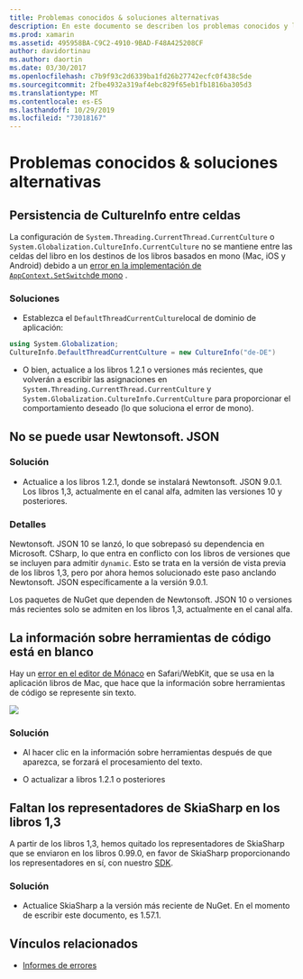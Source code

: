 ```yaml
---
title: Problemas conocidos & soluciones alternativas
description: En este documento se describen los problemas conocidos y las soluciones alternativas para Xamarin Workbooks. Se describen los problemas de CultureInfo, los problemas de JSON y mucho más.
ms.prod: xamarin
ms.assetid: 495958BA-C9C2-4910-9BAD-F48A425208CF
author: davidortinau
ms.author: daortin
ms.date: 03/30/2017
ms.openlocfilehash: c7b9f93c2d6339ba1fd26b27742ecfc0f438c5de
ms.sourcegitcommit: 2fbe4932a319af4ebc829f65eb1fb1816ba305d3
ms.translationtype: MT
ms.contentlocale: es-ES
ms.lasthandoff: 10/29/2019
ms.locfileid: "73018167"
---
```

# <a name="known-issues--workarounds"></a>Problemas conocidos & soluciones alternativas

## <a name="persistence-of-cultureinfo-across-cells"></a>Persistencia de CultureInfo entre celdas

La configuración de `System.Threading.CurrentThread.CurrentCulture` o `System.Globalization.CultureInfo.CurrentCulture` no se mantiene entre las celdas del libro en los destinos de los libros basados en mono (Mac, iOS y Android) debido a un [error en la implementación de `AppContext.SetSwitch`de mono][appcontext-bug] .

### <a name="workarounds"></a>Soluciones

- Establezca el `DefaultThreadCurrentCulture`local de dominio de aplicación:

```csharp
using System.Globalization;
CultureInfo.DefaultThreadCurrentCulture = new CultureInfo("de-DE")
```

- O bien, actualice a los libros 1.2.1 o versiones más recientes, que volverán a escribir las asignaciones en `System.Threading.CurrentThread.CurrentCulture` y `System.Globalization.CultureInfo.CurrentCulture` para proporcionar el comportamiento deseado (lo que soluciona el error de mono).

## <a name="unable-to-use-newtonsoftjson"></a>No se puede usar Newtonsoft. JSON

### <a name="workaround"></a>Solución

- Actualice a los libros 1.2.1, donde se instalará Newtonsoft. JSON 9.0.1.
  Los libros 1,3, actualmente en el canal alfa, admiten las versiones 10 y posteriores.

### <a name="details"></a>Detalles

Newtonsoft. JSON 10 se lanzó, lo que sobrepasó su dependencia en Microsoft. CSharp, lo que entra en conflicto con los libros de versiones que se incluyen para admitir `dynamic`. Esto se trata en la versión de vista previa de los libros 1,3, pero por ahora hemos solucionado este paso anclando Newtonsoft. JSON específicamente a la versión 9.0.1.

Los paquetes de NuGet que dependen de Newtonsoft. JSON 10 o versiones más recientes solo se admiten en los libros 1,3, actualmente en el canal alfa.

## <a name="code-tooltips-are-blank"></a>La información sobre herramientas de código está en blanco

Hay un [error en el editor de Mónaco][monaco-bug] en Safari/WebKit, que se usa en la aplicación libros de Mac, que hace que la información sobre herramientas de código se represente sin texto.

![](general-images/monaco-signature-help-bug.png)

### <a name="workaround"></a>Solución

- Al hacer clic en la información sobre herramientas después de que aparezca, se forzará el procesamiento del texto.

- O actualizar a libros 1.2.1 o posteriores

[appcontext-bug]: https://bugzilla.xamarin.com/show_bug.cgi?id=54448
[monaco-bug]: https://github.com/Microsoft/monaco-editor/issues/408

## <a name="skiasharp-renderers-are-missing-in-workbooks-13"></a>Faltan los representadores de SkiaSharp en los libros 1,3

A partir de los libros 1,3, hemos quitado los representadores de SkiaSharp que se enviaron en los libros 0.99.0, en favor de SkiaSharp proporcionando los representadores en sí, con nuestro [SDK](~/tools/workbooks/sdk/index.md).

### <a name="workaround"></a>Solución

- Actualice SkiaSharp a la versión más reciente de NuGet. En el momento de escribir este documento, es 1.57.1.

## <a name="related-links"></a>Vínculos relacionados

- [Informes de errores](~/tools/workbooks/install.md#reporting-bugs)
